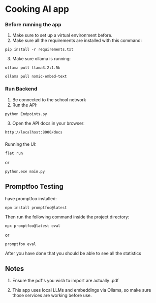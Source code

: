 # Cooking AI app

### Before running the app

1. Make sure to set up a virtual environment before.
2. Make sure all the requirements are installed with this command:

```
pip install -r requirements.txt
```
3. Make sure ollama is running:

```ollama pull llama3.2:1.5b```

```ollama pull nomic-embed-text```

### Run Backend

1. Be connected to the school network
2. Run the API:
```
python Endpoints.py
```
3. Open the API docs in your browser:
```
http://localhost:8000/docs
```
###
Running the UI:

```
flet run
```
or
```
python.exe main.py
```

## Promptfoo Testing
have promptfoo installed:
```
npm install promptfoo@latest
```

Then run the following command inside the project directory:
```
npx promptfoo@latest eval
```
or
```
promptfoo eval
```

After you have done that you should be able to see all the statistics

## Notes
1. Ensure the pdf's you wish to import are actually .pdf 

2. This app uses local LLMs and embeddings via Ollama, so make sure those services are working before use.
